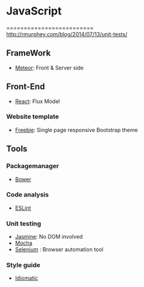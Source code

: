# JavaScript
=========================
http://rmurphey.com/blog/2014/07/13/unit-tests/


## FrameWork
* [Meteor]: Front & Server side
## Front-End
* [React]: Flux Model
### Website template
* [Freebie]: Single page responsive Bootstrap theme
    
## Tools
### Packagemanager
* [Bower]
### Code analysis
* [ESLint]
### Unit testing
* [Jasmine]: No DOM involved
* [Mocha]
* [Selenium] : Browser automation tool
### Style guide
* [Idiomatic]


[Meteor]: https://www.meteor.com/
[React]: https://facebook.github.io/react/index.html
[Freebie]: http://tympanus.net/codrops/2015/03/12/freebie-forkio-one-page-website-template/
[Bower]: http://bower.io/
[ESLint]: http://eslint.org/
[Jasmine]: https://github.com/jasmine/jasmine
[Mocha]: http://mochajs.org/
[Selenium]: http://www.seleniumhq.org/
[Idiomatic]: https://github.com/rwaldron/idiomatic.js



